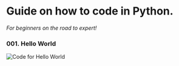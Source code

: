 # Guide on how to code in Python.
*For beginners on the road to expert!*

###  001. Hello World

![Code for Hello World](https://i.imgur.com/ABnhejs.png)